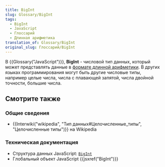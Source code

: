 ```yaml
---
title: BigInt
slug: Glossary/BigInt
tags:
  - BigInt
  - JavaScript
  - Глоссарий
  - Длинная арифметика
translation_of: Glossary/BigInt
original_slug: Глоссарий/BigInt
---
```


В {{Glossary("JavaScript")}}, **BigInt** - числовой тип данных, который может представлять данные в [формате длинной арифметики](https://en.wikipedia.org/wiki/Arbitrary-precision_arithmetic). В других языках программирования могут быть другие числовые типы, например целые числа, числа с плавающей запятой, числа двойной точности, большие числа.

## Смотрите также

### Общие сведения

- {{Interwiki("wikipedia", "Тип данных#Целочисленные_типы", "Целочисленные типы")}} на Wikipedia

### Техническая документация

- Структура данных JavaScript: [`BigInt`](/en-US/docs/Web/JavaScript/Data_structures#BigInt_type)
- Глобальный объект JavaScript {{jsxref("BigInt")}}
